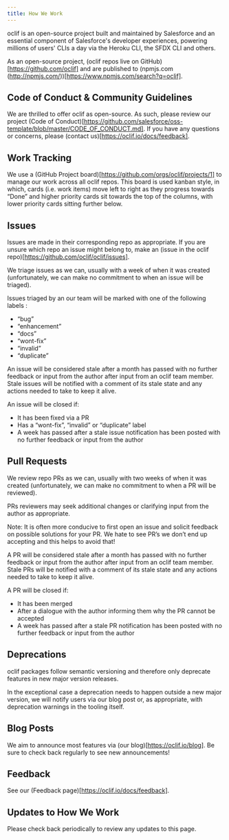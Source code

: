 ```yaml
---
title: How We Work
---
```


oclif is an open-source project built and maintained by Salesforce and an essential component of Salesforce's developer experiences, powering millions of users' CLIs a day via the Heroku CLI, the SFDX CLI and others.

As an open-source project, (oclif repos live on GitHub)[https://github.com/oclif] and are published to (npmjs.com (http://npmjs.com/))[https://www.npmjs.com/search?q=oclif].

## Code of Conduct & Community Guidelines

We are thrilled to offer oclif as open-source. As such, please review our project (Code of Conduct)[https://github.com/salesforce/oss-template/blob/master/CODE_OF_CONDUCT.md]. If you have any questions or concerns, please (contact us)[https://oclif.io/docs/feedback].

## Work Tracking

We use a (GitHub Project board)[https://github.com/orgs/oclif/projects/1] to manage our work across all oclif repos. This board is used kanban style, in which, cards (i.e. work items) move left to right as they progress towards “Done” and higher priority cards sit towards the top of the columns, with lower priority cards sitting further below.

## Issues

Issues are made in their corresponding repo as appropriate. If you are unsure which repo an issue might belong to, make an (issue in the oclif repo)[https://github.com/oclif/oclif/issues]. 

We triage issues as we can, usually with a week of when it was created (unfortunately, we can make no commitment to when an issue will be triaged).

Issues triaged by an our team will be marked with one of the following labels :

* “bug”
* “enhancement”
* “docs”
* “wont-fix”
* “invalid”
* “duplicate”

An issue will be considered stale after a month has passed with no further feedback or input from the author after input from an oclif team member. Stale issues will be notified with a comment of its stale state and any actions needed to take to keep it alive.

An issue will be closed if:

* It has been fixed via a PR
* Has a “wont-fix”, “invalid” or “duplicate” label
* A week has passed after a stale issue notification has been posted with no further feedback or input from the author

## Pull Requests

We review repo PRs as we can, usually with two weeks of when it was created (unfortunately, we can make no commitment to when a PR will be reviewed).

PRs reviewers may seek additional changes or clarifying input from the author as appropriate.

Note: It is often more conducive to first open an issue and solicit feedback on possible solutions for your PR. We hate to see PR’s we don’t end up accepting and this helps to avoid that!

A PR will be considered stale after a month has passed with no further feedback or input from the author after input from an oclif team member. Stale PRs will be notified with a comment of its stale state and any actions needed to take to keep it alive.

A PR will be closed if:

* It has been merged
* After a dialogue with the author informing them why the PR cannot be accepted
* A week has passed after a stale PR notification has been posted with no further feedback or input from the author

## Deprecations

oclif packages follow semantic versioning and therefore only deprecate features in new major version releases.

In the exceptional case a deprecation needs to happen outside a new major version, we will notify users via our blog post or, as appropriate, with deprecation warnings in the tooling itself.

## Blog Posts

We aim to announce most features via (our blog)[https://oclif.io/blog]. Be sure to check back regularly to see new announcements!

## Feedback

See our (Feedback page)[https://oclif.io/docs/feedback].

## Updates to How We Work

Please check back periodically to review any updates to this page.
